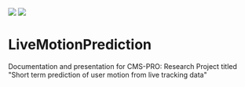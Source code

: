 [![](https://img.shields.io/badge/Technische%20Universit%C3%A4t%20Dresden-%2300305D)](https://tu-dresden.de/)
[![](https://img.shields.io/badge/Interactive%20Media%20Lab%20Dresden-brightgreen)](https://imld.de/)


# LiveMotionPrediction
Documentation and presentation for CMS-PRO: Research Project titled "Short term prediction of user motion from live tracking data"
